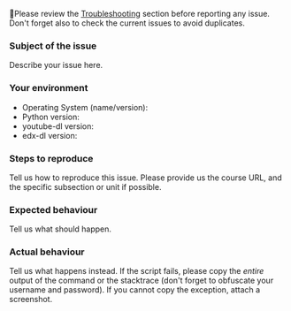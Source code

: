🚨Please review the [Troubleshooting](../#troubleshooting) section
before reporting any issue. Don't forget also to check the current issues to
avoid duplicates.

### Subject of the issue
Describe your issue here.

### Your environment
* Operating System (name/version):
* Python version:
* youtube-dl version:
* edx-dl version:

### Steps to reproduce
Tell us how to reproduce this issue. Please provide us the course URL, and the
specific subsection or unit if possible.

### Expected behaviour
Tell us what should happen.

### Actual behaviour
Tell us what happens instead. If the script fails, please copy the *entire*
output of the command or the stacktrace (don't forget to obfuscate your
username and password). If you cannot copy the exception, attach a screenshot.
